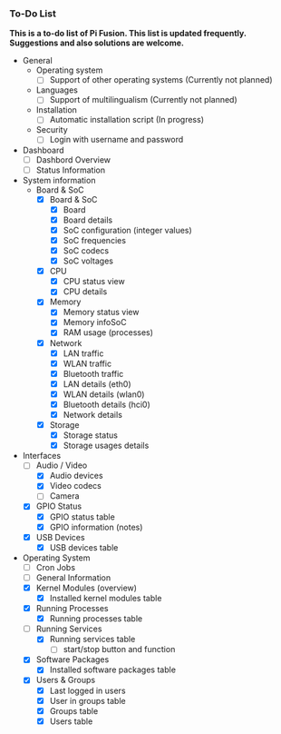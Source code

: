### To-Do List
**This is a to-do list of Pi Fusion. This list is updated frequently. Suggestions and also solutions are welcome.**
- General
  - Operating system
    - [ ] Support of other operating systems (Currently not planned)
  - Languages
    - [ ] Support of multilingualism (Currently not planned)
  - Installation
    - [ ] Automatic installation script (In progress)
  - Security
    - [ ] Login with username and password
- Dashboard
  - [ ] Dashbord Overview
  - [ ] Status Information
- System information
  - Board & SoC
    - [x] Board & SoC
	   - [x] Board
	   - [x] Board details
	   - [x] SoC configuration (integer values)
	   - [x] SoC frequencies
	   - [x] SoC codecs
	   - [x] SoC voltages
    - [x] CPU
	   - [x] CPU status view
	   - [x] CPU details
    - [x] Memory
	   - [x] Memory status view
	   - [x] Memory infoSoC
	   - [x] RAM usage (processes)
    - [x] Network
	   - [x] LAN traffic
	   - [x] WLAN traffic
	   - [x] Bluetooth traffic
	   - [x] LAN details (eth0)
	   - [x] WLAN details (wlan0)
	   - [x] Bluetooth details (hci0)
	   - [x] Network details
    - [x] Storage
	   - [x] Storage status
	   - [x] Storage usages details
 - Interfaces
   - [ ] Audio / Video
      - [x] Audio devices
	  - [x] Video codecs
	  - [ ] Camera
   - [x] GPIO Status
      - [x] GPIO status table
	  - [x] GPIO information (notes)
   - [x] USB Devices
      - [x] USB devices table
 - Operating System
   - [ ] Cron Jobs
   - [ ] General Information
   - [x] Kernel Modules (overview)
      - [x] Installed kernel modules table
   - [x] Running Processes
      - [x] Running processes table
   - [ ] Running Services
	  - [x] Running services table
         - [ ] start/stop button and function
   - [x] Software Packages
      - [x] Installed software packages table
   - [x] Users & Groups
      - [x] Last logged in users
	  - [x] User in groups table
	  - [x] Groups table
	  - [x] Users table

